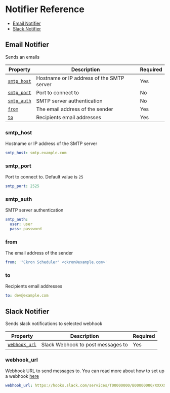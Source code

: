 # Notifier Reference

- [Email Notifier](#email-notifier)
- [Slack Notifier](#slack-notifier)

## Email Notifier

Sends an emails

| Property | Description | Required |
|-|-|-|
| [`smtp_host`](#smtp_host) | Hostname or IP address of the SMTP server | Yes |
| [`smtp_port`](#smtp_port) | Port to connect to | No |
| [`smtp_auth`](#smtp_auth) | SMTP server authentication | No |
| [`from`](#from) | The email address of the sender | Yes |
| [`to`](#to) | Recipients email addresses | Yes |


### **smtp_host**
Hostname or IP address of the SMTP server

```yml
smtp_host: smtp.example.com
```

### **smtp_port**
Port to connect to. Default value is `25`

```yml
smtp_port: 2525
```

### **smtp_auth**
SMTP server authentication

```yml
smtp_auth:
  user: user
  pass: password
```

### **from**
The email address of the sender

```yml
from: '"Ckron Scheduler" <ckron@example.com>'
```

### **to**
Recipients email addresses

```yml
to: dev@example.com
```


## Slack Notifier

Sends slack notifications to selected webhook

| Property | Description | Required |
|-|-|-|
| [`webhook_url`](#smtp_host) | Slack Webhook to post messages to | Yes |


### **webhook_url**
Webhook URL to send messages to. You can read more about how to set up a webhook [here](https://api.slack.com/messaging/webhooks)

```yml
webhook_url: https://hooks.slack.com/services/T00000000/B00000000/XXXXXXXXXXXXXXXXXXXXXXXX
```
